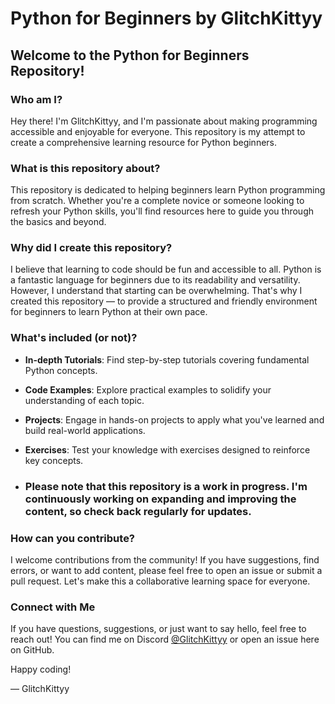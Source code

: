 # Python for Beginners by GlitchKittyy

## Welcome to the Python for Beginners Repository!

### Who am I?

Hey there! I'm GlitchKittyy, and I'm passionate about making programming accessible and enjoyable for everyone. This repository is my attempt to create a comprehensive learning resource for Python beginners.

### What is this repository about?

This repository is dedicated to helping beginners learn Python programming from scratch. Whether you're a complete novice or someone looking to refresh your Python skills, you'll find resources here to guide you through the basics and beyond.

### Why did I create this repository?

I believe that learning to code should be fun and accessible to all. Python is a fantastic language for beginners due to its readability and versatility. However, I understand that starting can be overwhelming. That's why I created this repository — to provide a structured and friendly environment for beginners to learn Python at their own pace.

### What's included (or not)?

- **In-depth Tutorials**: Find step-by-step tutorials covering fundamental Python concepts.

- **Code Examples**: Explore practical examples to solidify your understanding of each topic.

- **Projects**: Engage in hands-on projects to apply what you've learned and build real-world applications.

- **Exercises**: Test your knowledge with exercises designed to reinforce key concepts.

- ### Please note that this repository is a work in progress. I'm continuously working on expanding and improving the content, so check back regularly for updates.

### How can you contribute?

I welcome contributions from the community! If you have suggestions, find errors, or want to add content, please feel free to open an issue or submit a pull request. Let's make this a collaborative learning space for everyone.

### Connect with Me

If you have questions, suggestions, or just want to say hello, feel free to reach out! You can find me on Discord [@GlitchKittyy](https://discord.com/users/glitchkittyy) or open an issue here on GitHub.

Happy coding!

— GlitchKittyy
